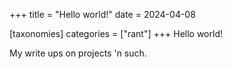 +++
title = "Hello world!"
date = 2024-04-08

[taxonomies]
categories = ["rant"]
+++
Hello world!

My write ups on projects 'n such.
